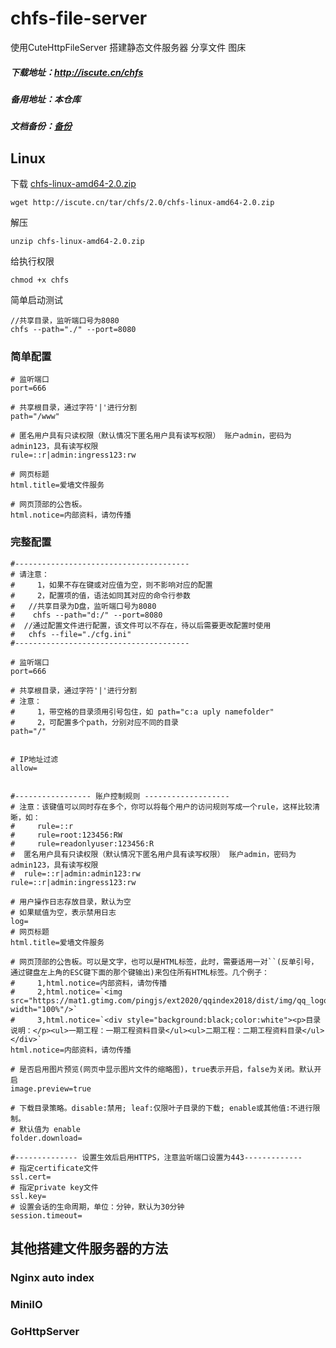 # chfs-file-server
使用CuteHttpFileServer 搭建静态文件服务器 分享文件 图床



##### 下载地址：http://iscute.cn/chfs

##### 备用地址：本仓库

##### 文档备份：[备份](./CHFS.MD)



## Linux

下载 [chfs-linux-amd64-2.0.zip](http://iscute.cn/tar/chfs/2.0/chfs-linux-amd64-2.0.zip) 

```
wget http://iscute.cn/tar/chfs/2.0/chfs-linux-amd64-2.0.zip
```

解压

```
unzip chfs-linux-amd64-2.0.zip
```

给执行权限

```
chmod +x chfs
```

简单启动测试

```
//共享目录，监听端口号为8080
chfs --path="./" --port=8080
```



### 简单配置

```
# 监听端口
port=666

# 共享根目录，通过字符'|'进行分割
path="/www"

# 匿名用户具有只读权限（默认情况下匿名用户具有读写权限） 账户admin，密码为admin123，具有读写权限
rule=::r|admin:ingress123:rw

# 网页标题
html.title=爱墙文件服务

# 网页顶部的公告板。
html.notice=内部资料，请勿传播

```



### 完整配置

```
#---------------------------------------
# 请注意：
#     1，如果不存在键或对应值为空，则不影响对应的配置
#     2，配置项的值，语法如同其对应的命令行参数
#   //共享目录为D盘，监听端口号为8080
#    chfs --path="d:/" --port=8080
#  //通过配置文件进行配置，该文件可以不存在，待以后需要更改配置时使用
#   chfs --file="./cfg.ini"
#---------------------------------------

# 监听端口
port=666

# 共享根目录，通过字符'|'进行分割
# 注意：
#     1，带空格的目录须用引号包住，如 path="c:a uply namefolder"
#     2，可配置多个path，分别对应不同的目录
path="/"


# IP地址过滤
allow=


#----------------- 账户控制规则 -------------------
# 注意：该键值可以同时存在多个，你可以将每个用户的访问规则写成一个rule，这样比较清晰，如：
#     rule=::r
#     rule=root:123456:RW
#     rule=readonlyuser:123456:R
#  匿名用户具有只读权限（默认情况下匿名用户具有读写权限） 账户admin，密码为admin123，具有读写权限
#  rule=::r|admin:admin123:rw
rule=::r|admin:ingress123:rw

# 用户操作日志存放目录，默认为空
# 如果赋值为空，表示禁用日志
log=
# 网页标题
html.title=爱墙文件服务

# 网页顶部的公告板。可以是文字，也可以是HTML标签，此时，需要适用一对``(反单引号，通过键盘左上角的ESC键下面的那个键输出)来包住所有HTML标签。几个例子：
#     1,html.notice=内部资料，请勿传播
#     2,html.notice=`<img src="https://mat1.gtimg.com/pingjs/ext2020/qqindex2018/dist/img/qq_logo_2x.png" width="100%"/>`
#     3,html.notice=`<div style="background:black;color:white"><p>目录说明：</p><ul>一期工程：一期工程资料目录</ul><ul>二期工程：二期工程资料目录</ul></div>`
html.notice=内部资料，请勿传播

# 是否启用图片预览(网页中显示图片文件的缩略图)，true表示开启，false为关闭。默认开启
image.preview=true

# 下载目录策略。disable:禁用; leaf:仅限叶子目录的下载; enable或其他值:不进行限制。
# 默认值为 enable
folder.download=

#-------------- 设置生效后启用HTTPS，注意监听端口设置为443-------------
# 指定certificate文件
ssl.cert=
# 指定private key文件
ssl.key=
# 设置会话的生命周期，单位：分钟，默认为30分钟
session.timeout=

```



## 其他搭建文件服务器的方法

### Nginx auto index

### MiniIO

### GoHttpServer


